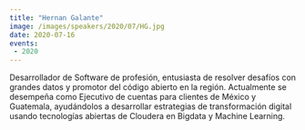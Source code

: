 ```yaml
---
title: "Hernan Galante"
image: /images/speakers/2020/07/HG.jpg
date: 2020-07-16
events:
 - 2020
---
```


Desarrollador de Software de profesión, entusiasta de resolver desafíos con grandes datos y promotor del código abierto en la región. Actualmente se desempeña como Ejecutivo de cuentas para clientes de México y Guatemala, ayudándolos a desarrollar estrategias de transformación digital usando tecnologías abiertas de Cloudera en Bigdata y Machine Learning.